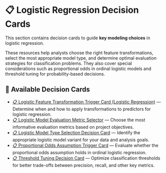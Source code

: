 
# 📋 Logistic Regression Decision Cards

This section contains decision cards to guide **key modeling choices** in logistic regression.  

These resources help analysts choose the right feature transformations, select the most appropriate model type, and determine optimal evaluation strategies for classification problems. They also cover special considerations such as proportional odds in ordinal logistic models and threshold tuning for probability-based decisions.

## 📂 Available Decision Cards

- [📋 Logistic Feature Transformation Trigger Card (Logistic Regression)](📋%20Logistic%20Feature%20Transformation%20Trigger%20Card%20(Logistic%20Regression).md) — Determine when and how to apply transformations to predictors for logistic regression.
- [📋 Logistic Model Evaluation Metric Selector](📋%20Logistic%20Model%20Evaluation%20Metric%20Selector.md) — Choose the most informative evaluation metrics based on project objectives.
- [📋 Logistic Model Type Selection Decision Card](📋%20Logistic%20Model%20Type%20Selection%20Decision%20Card.md) — Identify the appropriate logistic model variant for your data and analysis goals.
- [📋 Proportional Odds Assumption Trigger Card](📋%20Proportional%20Odds%20Assumption%20Trigger%20Card.md) — Evaluate whether the proportional odds assumption holds in ordinal logistic regression.
- [📋 Threshold Tuning Decision Card](📋%20Threshold%20Tuning%20Decision%20Card.md) — Optimize classification thresholds for better trade-offs between precision, recall, and other key metrics.
